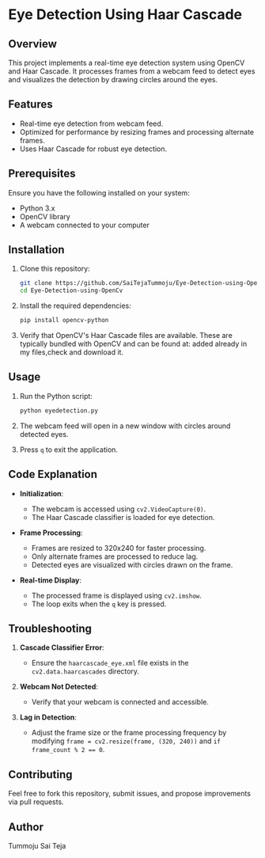 # Eye Detection Using Haar Cascade

## Overview
This project implements a real-time eye detection system using OpenCV and Haar Cascade. It processes frames from a webcam feed to detect eyes and visualizes the detection by drawing circles around the eyes.

## Features
- Real-time eye detection from webcam feed.
- Optimized for performance by resizing frames and processing alternate frames.
- Uses Haar Cascade for robust eye detection.

## Prerequisites
Ensure you have the following installed on your system:
- Python 3.x
- OpenCV library
- A webcam connected to your computer

## Installation
1. Clone this repository:
   ```bash
   git clone https://github.com/SaiTejaTummoju/Eye-Detection-using-OpenCv.git
   cd Eye-Detection-using-OpenCv
   ```

2. Install the required dependencies:
   ```bash
   pip install opencv-python
   ```

3. Verify that OpenCV's Haar Cascade files are available. These are typically bundled with OpenCV and can be found at:
  added already in my files,check and download it.

## Usage
1. Run the Python script:
   ```bash
   python eyedetection.py
   ```

2. The webcam feed will open in a new window with circles around detected eyes.

3. Press `q` to exit the application.

## Code Explanation
- **Initialization**:
  - The webcam is accessed using `cv2.VideoCapture(0)`.
  - The Haar Cascade classifier is loaded for eye detection.

- **Frame Processing**:
  - Frames are resized to 320x240 for faster processing.
  - Only alternate frames are processed to reduce lag.
  - Detected eyes are visualized with circles drawn on the frame.

- **Real-time Display**:
  - The processed frame is displayed using `cv2.imshow`.
  - The loop exits when the `q` key is pressed.


## Troubleshooting
1. **Cascade Classifier Error**:
   - Ensure the `haarcascade_eye.xml` file exists in the `cv2.data.haarcascades` directory.

2. **Webcam Not Detected**:
   - Verify that your webcam is connected and accessible.

3. **Lag in Detection**:
   - Adjust the frame size or the frame processing frequency by modifying `frame = cv2.resize(frame, (320, 240))` and `if frame_count % 2 == 0`.

## Contributing
Feel free to fork this repository, submit issues, and propose improvements via pull requests.

## Author
Tummoju Sai Teja

